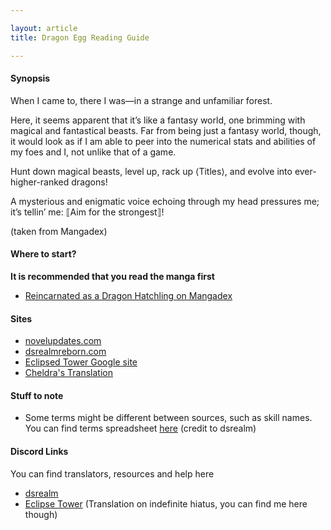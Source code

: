 ```yaml
---

layout: article
title: Dragon Egg Reading Guide

---
```

#### Synopsis

When I came to, there I was—in a strange and unfamiliar forest.

Here, it seems apparent that it’s like a fantasy world, one brimming with magical and fantastical beasts. Far from being just a fantasy world, though, it would look as if I am able to peer into the numerical stats and abilities of my foes and I, not unlike that of a game.

Hunt down magical beasts, level up, rack up ⟨Titles⟩, and evolve into ever-higher-ranked dragons!

A mysterious and enigmatic voice echoing through my head pressures me; it’s tellin’ me: ⟦Aim for the strongest⟧!

(taken from Mangadex)

#### Where to start?

**It is recommended that you read the manga first**

- [Reincarnated as a Dragon Hatchling on Mangadex](https://mangadex.org/title/fa197a3e-6dd6-470d-91e4-c0130a1392d3/tensei-shitara-dragon-no-tamago-datta-ibara-no-dragon-road)

#### Sites
- [novelupdates.com](https://www.novelupdates.com/series/reincarnated-as-a-dragons-egg-lets-aim-to-be-the-strongest/) 
- [dsrealmreborn.com](https://dsrealmreborn.com/)
- [Eclipsed Tower Google site](https://sites.google.com/view/dragoneggtl/home?authuser=0)
- [Cheldra's Translation](https://cheldra.wordpress.com/)

#### Stuff to note
- Some terms might be different between sources, such as skill names. You can find terms spreadsheet [here](https://docs.google.com/spreadsheets/d/12dJ8WVFg0CZi_VlGkedOWQZuz6Yq-slZ9BCys6LuC6o/edit#gid=0) (credit to dsrealm)

#### Discord Links
You can find translators, resources and help here
- [dsrealm](https://discord.gg/5YvW4e7Dxp)
- [Eclipse Tower](https://discord.gg/eCnvvEXN4a) (Translation on indefinite hiatus, you can find me here though)

